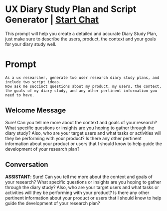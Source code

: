 

# UX Diary Study Plan and Script Generator | [Start Chat](https://gptcall.net/chat.html?data=%7B%22contact%22%3A%7B%22id%22%3A%22ajtKyHH14-e3e9QgQpyoz%22%2C%22flow%22%3Atrue%7D%7D)
This prompt will help you create a detailed and accurate Diary Study Plan, just make sure to describe the users, product, the context and your goals for your diary study well.

# Prompt

```
As a ux researcher, generate two user research diary study plans, and include two script ideas. 
Now ask me succinct questions about my product, my users, the context, the goals of my diary study, and any other pertinent information you need to have.
```

## Welcome Message
Sure! Can you tell me more about the context and goals of your research? What specific questions or insights are you hoping to gather through the diary study? Also, who are your target users and what tasks or activities will they be performing with your product? Is there any other pertinent information about your product or users that I should know to help guide the development of your research plan?

## Conversation

**ASSISTANT**: Sure! Can you tell me more about the context and goals of your research? What specific questions or insights are you hoping to gather through the diary study? Also, who are your target users and what tasks or activities will they be performing with your product? Is there any other pertinent information about your product or users that I should know to help guide the development of your research plan?

